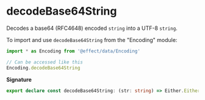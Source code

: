 # decodeBase64String

Decodes a base64 (RFC4648) encoded `string` into a UTF-8 `string`.

To import and use `decodeBase64String` from the "Encoding" module:

```ts
import * as Encoding from '@effect/data/Encoding'

// Can be accessed like this
Encoding.decodeBase64String
```

**Signature**

```ts
export declare const decodeBase64String: (str: string) => Either.Either<DecodeException, string>
```

